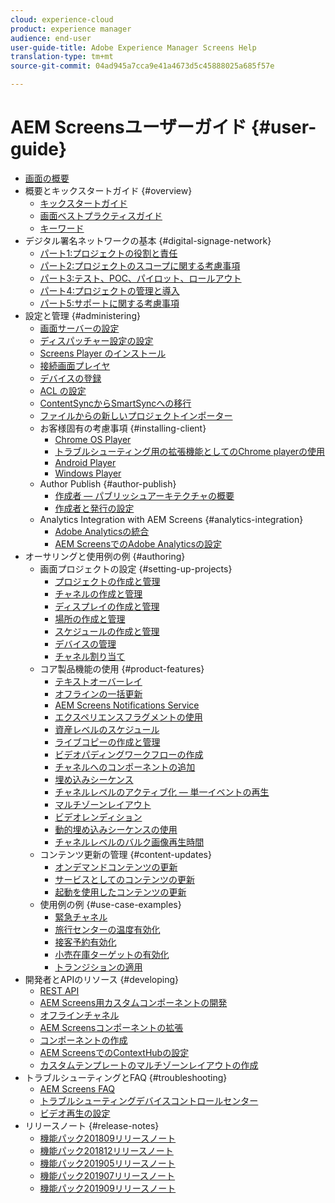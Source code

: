 ```yaml
---
cloud: experience-cloud
product: experience manager
audience: end-user
user-guide-title: Adobe Experience Manager Screens Help
translation-type: tm+mt
source-git-commit: 04ad945a7cca9e41a4673d5c45888025a685f57e

---
```



# AEM Screensユーザーガイド {#user-guide}

+ [画面の概要](aem-screens-introduction.md)
+ 概要とキックスタートガイド {#overview}
   + [キックスタートガイド](kickstart-for-aem-screens.md)
   + [画面ベストプラクティスガイド](https://docs.adobe.com/content/help/en/experience-manager-screens/using/about-guide.html)
   + [キーワード](screens-glossary.md)
+ デジタル署名ネットワークの基本 {#digital-signage-network}
   + [パート1:プロジェクトの役割と責任](project-roles-responsibilities.md)
   + [パート2:プロジェクトのスコープに関する考慮事項](project-considerations.md)
   + [パート3:テスト、POC、パイロット、ロールアウト](testing-pocs-pilots-rollouts.md)
   + [パート4:プロジェクトの管理と導入](project-management-and-deployment.md)
   + [パート5:サポートに関する考慮事項](support-considerations.md)
+ 設定と管理 {#administering}
   + [画面サーバーの設定](configuring-screens-introduction.md)
   + [ディスパッチャー設定の設定](dispatcher-configurations-aem-screens.md)
   + [Screens Player のインストール](installing-screens-player.md)
   + [接続画面プレイヤ](working-with-screens-player.md)
   + [デバイスの登録](device-registration.md)
   + [ACL の設定](setting-up-acls.md)
   + [ContentSyncからSmartSyncへの移行](smartsync.md)
   + [ファイルからの新しいプロジェクトインポーター](project-importer.md)
   + お客様固有の考慮事項 {#installing-client}
      + [Chrome OS Player](implementing-chrome-os-player.md)
      + [トラブルシューティング用の拡張機能としてのChrome playerの使用](using-chrome-player-as-an-extension.md)
      + [Android Player](implementing-android-player.md)
      + [Windows Player](implementing-windows-player.md)
   + Author Publish {#author-publish}
      + [作成者 — パブリッシュアーキテクチャの概要](author-publish-architecture-overview.md)
      + [作成者と発行の設定](author-and-publish.md)
   + Analytics Integration with AEM Screens {#analytics-integration}
      + [Adobe Analyticsの統合](adobe-analytics-integration-aem-screens.md)
      + [AEM ScreensでのAdobe Analyticsの設定](configuring-adobe-analytics-aem-screens.md)
+ オーサリングと使用例の例 {#authoring}
   + 画面プロジェクトの設定 {#setting-up-projects}
      + [プロジェクトの作成と管理](creating-a-screens-project.md)
      + [チャネルの作成と管理](managing-channels.md)
      + [ディスプレイの作成と管理](managing-displays.md)
      + [場所の作成と管理](managing-locations.md)
      + [スケジュールの作成と管理](managing-schedules.md)
      + [デバイスの管理](managing-devices.md)
      + [チャネル割り当て](channel-assignment.md)
   + コア製品機能の使用 {#product-features}
      + [テキストオーバーレイ](text-overlay.md)
      + [オフラインの一括更新](bulk-offline-update.md)
      + [AEM Screens Notifications Service](screens-notifications-service.md)
      + [エクスペリエンスフラグメントの使用](experience-fragments-in-screens.md)
      + [資産レベルのスケジュール](asset-level-scheduling.md)
      + [ライブコピーの作成と管理](managing-livecopy.md)
      + [ビデオパディングワークフローの作成](creating-a-video-padding-workflow.md)
      + [チャネルへのコンポーネントの追加](adding-components-to-a-channel.md)
      + [埋め込みシーケンス](embedded-sequences.md)
      + [チャネルレベルのアクティブ化 — 単一イベントの再生](channel-level-activation.md)
      + [マルチゾーンレイアウト](multi-zone-layout-aem-screens.md)
      + [ビデオレンディション](generating-renditions.md)
      + [動的埋め込みシーケンスの使用](dynamic-embedded-sequences.md)
      + [チャネルレベルのバルク画像再生時間](channel-level-image-playback.md)
   + コンテンツ更新の管理 {#content-updates}
      + [オンデマンドコンテンツの更新](on-demand-content.md)
      + [サービスとしてのコンテンツの更新](content-update-as-a-service.md)
      + [起動を使用したコンテンツの更新](launches.md)
   + 使用例の例 {#use-case-examples}
      + [緊急チャネル](emergency-channel.md)
      + [旅行センターの温度有効化](local-temperature-activation.md)
      + [接客予約有効化](hospitality-reservation-activation.md)
      + [小売在庫ターゲットの有効化](retail-inventory-activation.md)
      + [トランジションの適用](applying-transitions.md)
+ 開発者とAPIのリソース {#developing}
   + [REST API](rest-api.md)
   + [AEM Screens用カスタムコンポーネントの開発](developing-custom-component-tutorial-develop.md)
   + [オフラインチャネル](offline-channels.md)
   + [AEM Screensコンポーネントの拡張](extending-component-tutorial-develop.md)
   + [コンポーネントの作成](creating-components.md)
   + [AEM ScreensでのContextHubの設定](configuring-context-hub.md)
   + [カスタムテンプレートのマルチゾーンレイアウトの作成](creating-custom-templates-multizone-layouts.md)
+ トラブルシューティングとFAQ {#troubleshooting}
   + [AEM Screens FAQ](aem-screens-faqs.md)
   + [トラブルシューティングデバイスコントロールセンター](monitoring-screens.md)
   + [ビデオ再生の設定](troubleshoot-videos.md)
+ リリースノート {#release-notes}
   + [機能パック201809リリースノート](screens-release-notes.md)
   + [機能パック201812リリースノート](release-notes-fp-201812.md)
   + [機能パック201905リリースノート](screens-release-notes-fp-201905.md)
   + [機能パック201907リリースノート](release-notes-fp-201907.md)
   + [機能パック201909リリースノート](release-notes-fp-201909.md)
